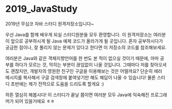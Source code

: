 # 2019_JavaStudy
2019년 무심코 자바 스터디 원격저장소입니다~

우선 Java를 함께 배우게 되실 스터디원분들 모두 환영합니다.
이 원격저장소는 여러분이 앞으로 공부하시게 될 Java 예제 코드가 올라가게 될 곳입니다.
혼자 공부하시다가 궁금한 점이나, 잘 풀리지 않는 문제가 있다고 한다면 이 저장소의 코드를 참조해보세요.

여러분은 Java와 같은 객체지향언어를 한 번도 본 적이 없으실 것이기 때문에,
아마 공부를 하다가 모르는 것, 막히는 부분이 끊임없이 나올 것입니다.
그때마다 저를 찾아오셔도 괜찮지만, 개발자의 영원한 친구인 구글을 이용해보는 것은 어떨까요?
단순히 에러 메시지를 복사해서 구글 검색창에 붙여넣기만 해도 해답이 나올 수 있습니다!
물론 스터디 초반에는 제가 전적으로 도움을 드리도록 할게요 :)

하튼 열심히 해봅시다!
이 스터디가 끝날 쯤이면 여러분 모두 Java에 익숙해진 프로그래머가 되어 있을거에요 ㅎㅎ
